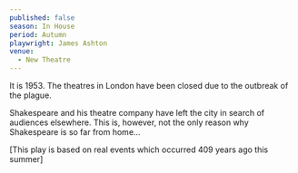 ```yaml
---
published: false
season: In House
period: Autumn
playwright: James Ashton
venue: 
  - New Theatre
---
```


It is 1953. The theatres in London have been closed due to the outbreak of the plague. 

Shakespeare and his theatre company have left the city in search of audiences elsewhere. This is, however, not the only reason why Shakespeare is so far from home...

[This play is based on real events which occurred 409 years ago this summer]